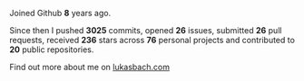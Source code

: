 Joined Github **8** years ago.

Since then I pushed **3025** commits, opened **26** issues, submitted **26** pull requests, received **236** stars across **76** personal projects and contributed to **20** public repositories.

Find out more about me on [lukasbach.com](https://lukasbach.com)
